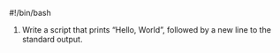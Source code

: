 #!/bin/bash
1. Write a script that prints “Hello, World”, followed by a new line to the standard output.
